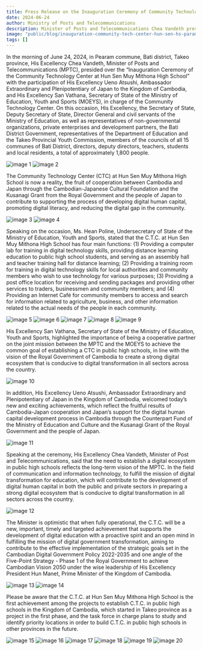 ```yaml
---
title: Press Release on the Inauguration Ceremony of Community Technology Center at Hun Sen High School on June 1 in Param Commune, Bati District, Takeo Province
date: 2024-06-24
author: Ministry of Posts and Telecommunications
description: Minister of Posts and Telecommunications Chea Vandeth presided over the inauguration of a Community Technology Center at Hun Sen Muy Mithona High School in Takeo province. The ceremony was also attended by the Japanese Ambassador to Cambodia and a Secretary of State from the Ministry of Education, Youth and Sports.
image: "public/blog/inauguration-community-tech-center-hun-sen-hs-param-bati-takeo-2023-06-01/thumbnail.jpg"
tags: []
---
```


In the morning of June 24, 2024, in Pearam commune, Bati district, Takeo province, His Excellency Chea Vandeth, Minister of Posts and Telecommunications (MPTC), presided over the “Inauguration Ceremony of the Community Technology Center at Hun Sen Muy Mithona High School” with the participation of His Excellency Ueno Atsushi, Ambassador Extraordinary and Plenipotentiary of Japan to the Kingdom of Cambodia, and His Excellency San Vathana, Secretary of State of the Ministry of Education, Youth and Sports (MOEYS), in charge of the Community Technology Center. On this occasion, His Excellency, the Secretary of State, Deputy Secretary of State, Director General and civil servants of the Ministry of Education, as well as representatives of non-governmental organizations, private enterprises and development partners, the Bati District Government, representatives of the Department of Education and the Takeo Provincial Youth Commission, members of the councils of all 15 communes of Bati District, directors, deputy directors, teachers, students and local residents, a total of approximately 1,800 people.

![image 1](/blog/inauguration-community-tech-center-hun-sen-hs-param-bati-takeo-2023-06-01/image-1.jpg)
![image 2](/blog/inauguration-community-tech-center-hun-sen-hs-param-bati-takeo-2023-06-01/image-2.jpg)

The Community Technology Center (CTC) at Hun Sen Muy Mithona High School is now a reality, the fruit of cooperation between Cambodia and Japan through the Cambodian-Japanese Cultural Foundation and the Kusanagi Grant from the Royal Government and the people of Japan to contribute to supporting the process of developing digital human capital, promoting digital literacy, and reducing the digital gap in the community.

![image 3](/blog/inauguration-community-tech-center-hun-sen-hs-param-bati-takeo-2023-06-01/image-3.jpg)
![image 4](/blog/inauguration-community-tech-center-hun-sen-hs-param-bati-takeo-2023-06-01/image-4.jpg)

Speaking on the occasion, Ms. Hean Poline, Undersecretary of State of the Ministry of Education, Youth and Sports, stated that the C.T.C. at Hun Sen Muy Mithona High School has four main functions: (1) Providing a computer lab for training in digital technology skills, providing distance learning education to public high school students, and serving as an assembly hall and teacher training hall for distance learning; (2) Providing a training room for training in digital technology skills for local authorities and community members who wish to use technology for various purposes; (3) Providing a post office location for receiving and sending packages and providing other services to traders, businessmen and community members; and (4) Providing an Internet Café for community members to access and search for information related to agriculture, business, and other information related to the actual needs of the people in each community.

![image 5](/blog/inauguration-community-tech-center-hun-sen-hs-param-bati-takeo-2023-06-01/image-5.jpg)
![image 6](/blog/inauguration-community-tech-center-hun-sen-hs-param-bati-takeo-2023-06-01/image-6.jpg)
![image 7](/blog/inauguration-community-tech-center-hun-sen-hs-param-bati-takeo-2023-06-01/image-7.jpg)
![image 8](/blog/inauguration-community-tech-center-hun-sen-hs-param-bati-takeo-2023-06-01/image-8.jpg)
![image 9](/blog/inauguration-community-tech-center-hun-sen-hs-param-bati-takeo-2023-06-01/image-9.jpg)

His Excellency San Vathana, Secretary of State of the Ministry of Education, Youth and Sports, highlighted the importance of being a cooperative partner on the joint mission between the MPTC and the MOEYS to achieve the common goal of establishing a CTC in public high schools, in line with the vision of the Royal Government of Cambodia to create a strong digital ecosystem that is conducive to digital transformation in all sectors across the country.

![image 10](/blog/inauguration-community-tech-center-hun-sen-hs-param-bati-takeo-2023-06-01/image-10.jpg)

In addition, His Excellency Ueno Atsushi, Ambassador Extraordinary and Plenipotentiary of Japan in the Kingdom of Cambodia, welcomed today’s new and exciting achievements, which reflect the fruitful results of Cambodia-Japan cooperation and Japan’s support for the digital human capital development process in Cambodia through the Counterpart Fund of the Ministry of Education and Culture and the Kusanagi Grant of the Royal Government and the people of Japan.

![image 11](/blog/inauguration-community-tech-center-hun-sen-hs-param-bati-takeo-2023-06-01/image-11.jpg)

Speaking at the ceremony, His Excellency Chea Vandeth, Minister of Post and Telecommunications, said that the need to establish a digital ecosystem in public high schools reflects the long-term vision of the MPTC. In the field of communication and information technology, to fulfill the mission of digital transformation for education, which will contribute to the development of digital human capital in both the public and private sectors in preparing a strong digital ecosystem that is conducive to digital transformation in all sectors across the country.

![image 12](/blog/inauguration-community-tech-center-hun-sen-hs-param-bati-takeo-2023-06-01/image-12.jpg)

The Minister is optimistic that when fully operational, the C.T.C. will be a new, important, timely and targeted achievement that supports the development of digital education with a proactive spirit and an open mind in fulfilling the mission of digital government transformation, aiming to contribute to the effective implementation of the strategic goals set in the Cambodian Digital Government Policy 2022-2035 and one angle of the Five-Point Strategy - Phase 1 of the Royal Government to achieve Cambodian Vision 2050 under the wise leadership of His Excellency President Hun Manet, Prime Minister of the Kingdom of Cambodia.

![image 13](/blog/inauguration-community-tech-center-hun-sen-hs-param-bati-takeo-2023-06-01/image-13.jpg)
![image 14](/blog/inauguration-community-tech-center-hun-sen-hs-param-bati-takeo-2023-06-01/image-14.jpg)

Please be aware that the C.T.C. at Hun Sen Muy Mithona High School is the first achievement among the projects to establish C.T.C. in public high schools in the Kingdom of Cambodia, which started in Takeo province as a project in the first phase, and the task force in charge plans to study and identify priority locations in order to build C.T.C. in public high schools in other provinces in the future.

![image 15](/blog/inauguration-community-tech-center-hun-sen-hs-param-bati-takeo-2023-06-01/image-15.jpg)
![image 16](/blog/inauguration-community-tech-center-hun-sen-hs-param-bati-takeo-2023-06-01/image-16.jpg)
![image 17](/blog/inauguration-community-tech-center-hun-sen-hs-param-bati-takeo-2023-06-01/image-17.jpg)
![image 18](/blog/inauguration-community-tech-center-hun-sen-hs-param-bati-takeo-2023-06-01/image-18.jpg)
![image 19](/blog/inauguration-community-tech-center-hun-sen-hs-param-bati-takeo-2023-06-01/image-19.jpg)
![image 20](/blog/inauguration-community-tech-center-hun-sen-hs-param-bati-takeo-2023-06-01/image-20.jpg)
